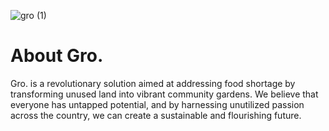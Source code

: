 ![gro (1)](https://github.com/Thareendra2000/Gro-app/assets/97722096/145353f8-a5a8-4350-9965-e29f7a981f11)
# About Gro.

Gro. is a revolutionary solution aimed at addressing food shortage by transforming unused land into vibrant community gardens. We believe that everyone has untapped potential, and by harnessing unutilized passion across the country, we can create a sustainable and flourishing future.
